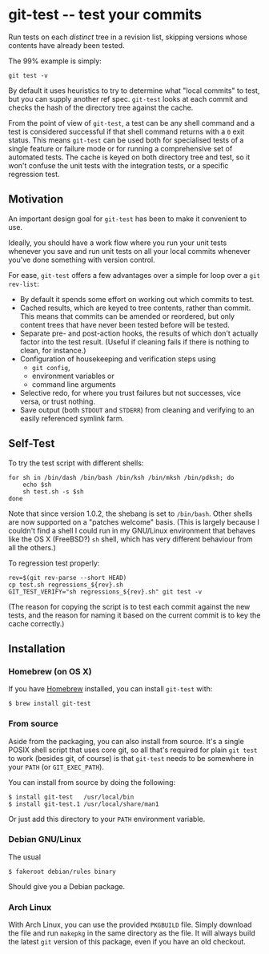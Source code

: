 # git-test -- test your commits

Run tests on each *distinct* tree in a revision list, skipping versions whose
contents have already been tested.

The 99% example is simply:

    git test -v

By default it uses heuristics to try to determine what "local commits" to
test, but you can supply another ref spec. `git-test` looks at each commit and
checks the hash of the directory tree against the cache.

From the point of view of `git-test`, a test can be any shell command and a test
is considered successful if that shell command returns with a `0` exit
status. This means `git-test` can be used both for specialised tests of a single
feature or failure mode or for running a comprehensive set of automated tests.
The cache is keyed on both directory tree and test, so it won't confuse the
unit tests with the integration tests, or a specific regression test.

## Motivation

An important design goal for `git-test` has been to make it convenient to use.

Ideally, you should have a work flow where you run your unit tests whenever
you save and run unit tests on all your local commits whenever you've done
something with version control.

For ease, `git-test` offers a few advantages over a simple for loop over a `git
rev-list`:

- By default it spends some effort on working out which commits to test.
- Cached results, which are keyed to tree contents, rather than commit. This means
  that commits can be amended or reordered, but only content trees that have
  never been tested before will be tested.
- Separate pre- and post-action hooks, the results of which don't actually factor
  into the test result. (Useful if cleaning fails if there is nothing to
  clean, for instance.)
- Configuration of housekeeping and verification steps using
    - `git config`,
    - environment variables or
    - command line arguments
- Selective redo, for where you trust failures but not successes, vice versa, or
  trust nothing.
- Save output (both `STDOUT` and `STDERR`) from cleaning and verifying to
  an easily referenced symlink farm.


## Self-Test

To try the test script with different shells:

    for sh in /bin/dash /bin/bash /bin/ksh /bin/mksh /bin/pdksh; do
        echo $sh
        sh test.sh -s $sh
    done

Note that since version 1.0.2, the shebang is set to `/bin/bash`. Other
shells are now supported on a "patches welcome" basis. (This is largely
because I couldn't find a shell I could run in my GNU/Linux environment that
behaves like the OS X (FreeBSD?) `sh` shell, which has very different behaviour
from all the others.)

To regression test properly:

    rev=$(git rev-parse --short HEAD)
    cp test.sh regressions_${rev}.sh
    GIT_TEST_VERIFY="sh regressions_${rev}.sh" git test -v

(The reason for copying the script is to test each commit against the new
tests, and the reason for naming it based on the current commit is to key the
cache correctly.)


## Installation

### Homebrew (on OS X)

If you have [Homebrew](http://brew.sh) installed, you can install
`git-test` with:

    $ brew install git-test

### From source

Aside from the packaging, you can also install from source. It's a single
POSIX shell script that uses core git, so all that's required for plain `git
test` to work (besides git, of course) is that `git-test` needs to be somewhere
in your `PATH` (or `GIT_EXEC_PATH`).

You can install from source by doing the following:

    $ install git-test   /usr/local/bin
    $ install git-test.1 /usr/local/share/man1

Or just add this directory to your `PATH` environment variable.

### Debian GNU/Linux

The usual

    $ fakeroot debian/rules binary

Should give you a Debian package.

### Arch Linux

With Arch Linux, you can use the provided `PKGBUILD` file. Simply download the
file and run `makepkg` in the same directory as the file. It will always build
the latest `git` version of this package, even if you have an old checkout.
